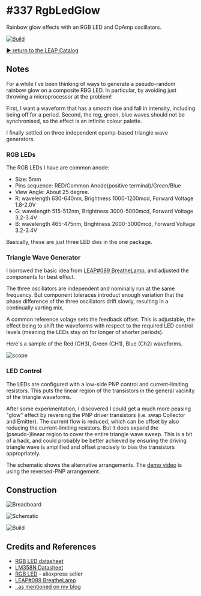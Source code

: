 # #337 RgbLedGlow

Rainbow glow effects with an RGB LED and OpAmp oscillators.

[![Build](https://img.youtube.com/vi/9PpOC6A96As/0.jpg)](https://www.youtube.com/watch?v=9PpOC6A96As)

[:arrow_forward: return to the LEAP Catalog](https://leap.tardate.com)

## Notes

For a while I've been thinking of ways to generate a pseudo-random rainbow glow on a composite RBG LED.
In particular, by avoiding just throwing a microprocessor at the problem!

First, I want a waveform that has a smooth rise and fall in intensity, including being off for a period.
Second, the reg, green, blue waves should not be synchronised, so the effect is an infinite colour palette.

I finally settled on three independent opamp-based triangle wave generators.

### RGB LEDs

The RGB LEDs I have are common anode:

* Size: 5mm
* Pins sequence: RED/Common Anode(positive terminal)/Green/Blue
* View Angle: About 25 degree.
* R: wavelength 630-640nm, Brightness 1000-1200mcd, Forward Voltage 1.8-2.0V
* G: wavelength 515-512nm, Brightness 3000-5000mcd, Forward Voltage 3.2-3.4V
* B: wavelength 465-475nm, Brightness 2000-3000mcd, Forward Voltage 3.2-3.4V

Basically, these are just three LED dies in the one package.

### Triangle Wave Generator

I borrowed the basic idea from [LEAP#089 BreatheLamp](../BreatheLamp), and adjusted the components for best effect.

The three oscillators are independent and nominally run at the same frequency. But component toleraces
introduct enough variation that the phase difference of the three oscillators drift slowly, resulting in a continually
varting mix.

A common reference volage sets the feedback offset. This is adjustable, the effect being to shift the waveforms with respect to the
required LED control levels (meaning the LEDs stay on for longer of shorter periods).

Here's a sample of the Red (CH3), Green (CH1), Blue (Ch2) waveforms.

![scope](./assets/scope.gif?raw=true)

### LED Control

The LEDs are configured with a low-side PNP control and current-limiting resistors.
This puts the linear region of the transistors in the general vacinity of the triangle waveforms.

After some experimentation, I discovered I could get a much more peasing "glow" effect by reversing the
PNP driver transistors (i.e. swap Collector and Emitter).
The current flow is reduced, which can be offset by also reducing the current-limiting resistors.
But it does expand the (pseudo-)linear region to cover the entire triangle wave sweep.
This is a bit of a hack, and could probably be better achieved by ensuring the
driving triangle wave is amplified and offset precisely to bias the transistors appropriately.

The schematic shows the alternative arrangements.
The [demo video](https://www.youtube.com/watch?v=9PpOC6A96As) is using the reversed-PNP arrangement.

## Construction

![Breadboard](./assets/RgbLedGlow_bb.jpg?raw=true)

![Schematic](./assets/RgbLedGlow_schematic.jpg?raw=true)

![Build](./assets/RgbLedGlow_build.jpg?raw=true)

## Credits and References
* [RGB LED datasheet](https://www.futurlec.com/LED/RGB5LED.shtml)
* [LM358N Datasheet](https://www.futurlec.com/Linear/LM358N.shtml)
* [RGB LED](https://www.aliexpress.com/item/50pcs-4-pins-5mm-RGB-LED-full-color-Tri-Color-Common-Anode-LED-Red-Green-Blue/32802378189.html) - aliexpress seller
* [LEAP#089 BreatheLamp](../BreatheLamp)
* [..as mentioned on my blog](https://blog.tardate.com/2017/08/leap337-rgb-led-glow-with-opamps.html)
